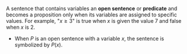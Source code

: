A sentence that contains variables an **open sentence** or **predicate** and becomes a proposition only when its variables are assigned to specific values.
	For example, "$x\ge3$" is true when $x$ is given the value 7 and false when $x$ is 2.
- When $P$ is an open sentence with a variable $x$, the sentence is symbolized by $P(x)$.